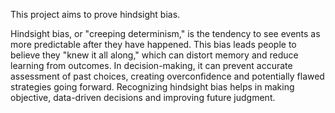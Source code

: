 This project aims to prove hindsight bias. 

Hindsight bias, or "creeping determinism," is the tendency to see events as more predictable after they have happened. 
This bias leads people to believe they "knew it all along," which can distort memory and reduce learning from outcomes. 
In decision-making, it can prevent accurate assessment of past choices, creating overconfidence and potentially flawed strategies going forward. 
Recognizing hindsight bias helps in making objective, data-driven decisions and improving future judgment.
